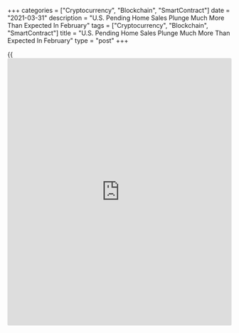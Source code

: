+++
categories = ["Cryptocurrency", "Blockchain", "SmartContract"]
date = "2021-03-31"
description = "U.S. Pending Home Sales Plunge Much More Than Expected In February"
tags = ["Cryptocurrency", "Blockchain", "SmartContract"]
title = "U.S. Pending Home Sales Plunge Much More Than Expected In February"
type = "post"
+++

{{<iframe id="large-banner" src="https://www.bounty.group/#slide=20.0" width="100%" height="600" scrolling="no" style="border: 0px solid rgb(216, 221, 230); border-radius: 3px;">}}

Pending home sales in the U.S. plunged by much more than expected in the
month of February, according to a report released by the National
Association of Realtors on Wednesday.

NAR said its pending home sales index plummeted by 10.6 percent to 110.3
in February after tumbling by 2.4 percent to a revised 123.4 in January.

Economists had expected pending home sales to slump by 2.6 percent
compared to the 2.8 percent dive originally reported for the previous
month.

A pending home sale is one in which a contract was signed but not yet
closed. Normally, it takes four to six weeks to close a contracted sale.

"The demand for a home purchase is widespread, multiple offers are
prevalent, and days-on-market are swift but contracts are not clicking
due to record-low inventory," said Lawrence Yun, NAR's chief economist.

"Only the upper-end market is experiencing more activity because of
reasonable supply," he added. "Demand, interestingly, does not yet
appear to be impacted by recent modest rises in mortgage rates."

The steep drop in pending home sales reflected notable decreases in all
four regions of the country, with pending sales in the South leading the
way lower with a 13.0 percent nosedive.

Pending home sales in the Midwest and Northeast also plunged by 9.5
percent and 9.2 percent, respectively, while pending sales in the West
tumbled by 7.4 percent.

For comments and feedback [contact](https://www.playgroundfx.com/contact/): editorial@rtt[news](https://www.letsplayfx.com/blog/forex-news-website/).com

[Economic News][1]

 **What parts of the world are seeing the best (and worst) economic
performances lately? Click[here][2] to check out our [Econ Scorecard][2]
and find out! See up-to-the-moment [ranking](https://www.playgroundfx.com/blog/crypto-exchange-ranking/)s for the best and worst
performers in [GDP][3], [unemployment rate][4], [inflation][2] and much
more.**

   1. www.rtt[news](https://www.letsplayfx.com/blog/forex-news-website/).com/Content/EconomicNews.aspx
   2. www.rtt[news](https://www.letsplayfx.com/blog/forex-news-website/).com/economic-scorecard/world-rank/CPI/highest-performance.aspx
   3. www.rtt[news](https://www.letsplayfx.com/blog/forex-news-website/).com/economic-scorecard/world-rank/GDP/highest-performance.aspx
   4. www.rtt[news](https://www.letsplayfx.com/blog/forex-news-website/).com/economic-scorecard/world-rank/unemployment-rate/lowest-performance.aspx